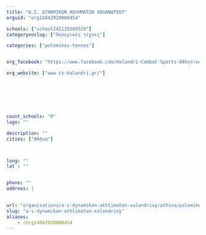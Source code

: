 ```yaml
---
title: "Α.Σ. ΔΥΝΑΜΙΚΩΝ ΑΘΛΗΜΑΤΩΝ ΧΑΛΑΝΔΡΙΟΥ"
orguid: "org14042020000454"

schools: ["school241120180529"]
categorynoslug: ["Πολεμικές τέχνες"]

categories: ["polemikes-texnes"]


org_facebook: "https://www.facebook.com/Halandri-Combat-Sports-Αθλητικός-Σύλλογος-Δυναμικών-Αθλημάτων-Χαλανδρίου-143236692437001"

org_website: ["www.cs-halandri.gr/"]







count_schools: "0"
logo: ""

description: ""
cities: ["Αθήνα"]



long: ""
lat : ""


phone: ""
address: |
    

url: "organisations/a-s-dynamikon-athlimaton-xalandrioy/athina/polemikes-texnes"
slug: "a-s-dynamikon-athlimaton-xalandrioy"
aliases:
    - /org14042020000454
---
```



